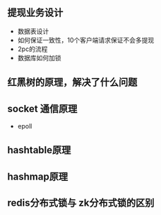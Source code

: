 提现业务设计
-------
* 数据表设计
* 如何保证一致性，10个客户端请求保证不会多提现
* 2pc的流程
* 数据库如何加锁

红黑树的原理，解决了什么问题
-----

socket 通信原理
---
* epoll

hashtable原理
----

hashmap原理
----

redis分布式锁与 zk分布式锁的区别
-----



